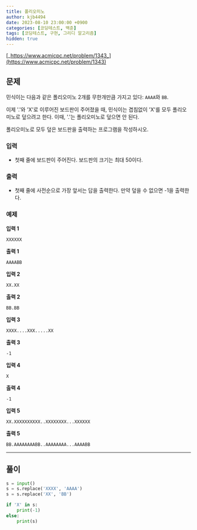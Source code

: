 ```yaml
---
title: 폴리오미노
author: kjb4494
date: 2023-08-10 23:00:00 +0900
categories: [코딩테스트, 백준]
tags: [코딩테스트, 구현, 그리디 알고리즘]
hidden: true
---
```


[_https://www.acmicpc.net/problem/1343_](https://www.acmicpc.net/problem/1343)

## 문제

민식이는 다음과 같은 폴리오미노 2개를 무한개만큼 가지고 있다: `AAAA`와 `BB`.

이제 '.'와 'X'로 이루어진 보드판이 주어졌을 때, 민식이는 겹침없이 'X'를 모두 폴리오미노로 덮으려고 한다. 이때, '.'는 폴리오미노로 덮으면 안 된다.

폴리오미노로 모두 덮은 보드판을 출력하는 프로그램을 작성하시오.

### 입력

- 첫째 줄에 보드판이 주어진다. 보드판의 크기는 최대 50이다.

### 출력

- 첫째 줄에 사전순으로 가장 앞서는 답을 출력한다. 만약 덮을 수 없으면 -1을 출력한다.

### 예제

**입력 1**

```
XXXXXX
```

**출력 1**

```
AAAABB
```

**입력 2**

```
XX.XX
```

**출력 2**

```
BB.BB
```

**입력 3**

```
XXXX....XXX.....XX
```

**출력 3**

```
-1
```

**입력 4**

```
X
```

**출력 4**

```
-1
```

**입력 5**

```
XX.XXXXXXXXXX..XXXXXXXX...XXXXXX
```

**출력 5**

```
BB.AAAAAAAABB..AAAAAAAA...AAAABB
```

---

## 풀이

```python
s = input()
s = s.replace('XXXX', 'AAAA')
s = s.replace('XX', 'BB')

if 'X' in s:
    print(-1)
else:
    print(s)
```
